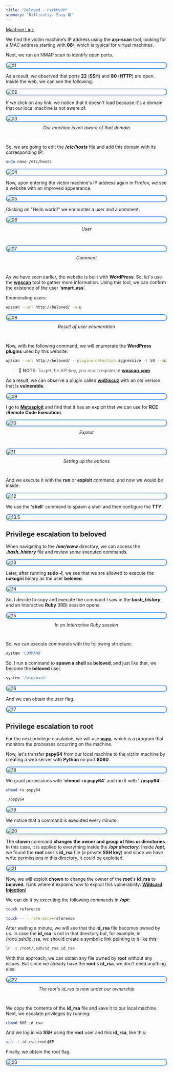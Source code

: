 ```yaml
---
title: "Beloved - HackMyVM"
summary: "Difficulty: Easy 🟢"
---
```


<style>

h6 {
  text-align: center;
  font-style: italic;
  font-weight: normal;
  position: relative;
  top: -10px;
}

img {
    display: flex !important;
    margin: 0 auto !important;
    justify-content: center !important;
    border-radius: 14px;
    border: 2px solid #4a90e2;
    box-shadow: 0 2px 6px rgba(0, 0, 0, 0.1);
    transition: box-shadow 0.3s ease, transform 0.3s ease;
}
img:hover {
    box-shadow: 0 6px 12px rgba(0, 0, 0, 0.15);
    transform: scale(1.03);
}

</style>

[Machine Link](https://hackmyvm.eu/machines/machine.php?vm=Beloved)

We find the victim machine’s IP address using the **arp-scan** tool, looking for a MAC address starting with **08:**, which is typical for virtual machines.

Next, we run an NMAP scan to identify open ports.

![01](/images/writeups/beloved/1.png)

As a result, we observed that ports **22** (**SSH**) and **80** (**HTTP**) are open. Inside the web, we can see the following.

![02](/images/writeups/beloved/2.png)

If we click on any link, we notice that it doesn't load because it's a domain that our local machine is not aware of.

![03](/images/writeups/beloved/3.png)
<h6>Our machine is not aware of that domain</h6>

So, we are going to edit the ***/etc/hosts*** file and add this domain with its corresponding IP:

```bash
sudo nano /etc/hosts
```

![04](/images/writeups/beloved/4.png)

Now, upon entering the victim machine's IP address again in Firefox, we see a website with an improved appearance.

![05](/images/writeups/beloved/5.png)

Clicking on "Hello world!" we encounter a user and a comment.

![06](/images/writeups/beloved/6.png)
<h6>User</h6>

![07](/images/writeups/beloved/7.png)
<h6>Comment</h6>


As we have seen earlier, the website is built with **WordPress**. So, let's use the [**wpscan**](https://github.com/wpscanteam/wpscan) tool to gather more information. Using this tool, we can confirm the existence of the user '**smart_ass**'.

Enumerating users:

```bash
wpscan --url http://beloved/ -e u
```

![08](/images/writeups/beloved/8.png)
<h6>Result of user enumeration</h6>

Now, with the following command, we will enumerate the **WordPress plugins** used by this website:

```bash
wpscan --url http://beloved/ --plugins-detection aggressive -t 50 --api-token='YOUR_API'
```

> 📝 **NOTE**: To get the API key, you must register at [**wpscan.com**](https://wpscan.com/)

As a result, we can observe a plugin called [**wpDiscuz**](https://wpdiscuz.com/) with an old version that is **vulnerable**.

![09](/images/writeups/beloved/9.png)

I go to [**Metasploit**](https://www.metasploit.com/) and find that it has an exploit that we can use for **RCE** (**Remote Code Execution**).

![10](/images/writeups/beloved/10.png)
<h6>Exploit</h6>

![11](/images/writeups/beloved/11.png)
<h6>Setting up the options</h6>

And we execute it with the **run** or **exploit** command, and now we would be inside:

![12](/images/writeups/beloved/12.png)

We use the '**shell**' command to spawn a shell and then configure the **TTY**.

![13.5](/images/writeups/beloved/13.5.png)

## Privilege escalation to beloved

When navigating to the ***/var/www*** directory, we can access the ***.bash_history*** file and review some executed commands.

![13](/images/writeups/beloved/13.png)

Later, after running **sudo -l**, we see that we are allowed to execute the **nokogiri** binary as the user **beloved**.

![14](/images/writeups/beloved/14.png)


So, I decide to copy and execute the command I saw in the ***bash_history***, and an Interactive **Ruby** (IRB) session opens.

![15](/images/writeups/beloved/15.png)
<h6>In an Interactive Ruby session</h6>

So, we can execute commands with the following structure:

```bash
system 'COMMAND'
```

So, I run a command to **spawn a shell** as **beloved**, and just like that, we become the **beloved** user.

```bash
system '/bin/bash'
```

![16](/images/writeups/beloved/16.png)

And we can obtain the user flag.

![17](/images/writeups/beloved/17.png)

## Privilege escalation to root

For the next privilege escalation, we will use [**pspy**](https://github.com/DominicBreuker/pspy), which is a program that monitors the processes occurring on the machine.

Now, let's transfer **pspy64** from our local machine to the victim machine by creating a web server with **Python** on port **8080**.

![18](/images/writeups/beloved/18.png)

We grant permissions with '**chmod +x pspy64**' and run it with '**./pspy64**'.

```bash
chmod +x pspy64
```

```bash
./pspy64
```

![19](/images/writeups/beloved/19.png)

We notice that a command is executed every minute.

![20](/images/writeups/beloved/20.png)


The **chown** command **changes the owner and group of files or directories**. In this case, it is applied to everything inside the ***/opt directory***. Inside ***/opt***, we found the **root** user's **id_rsa** file (a private **SSH key**) and since we have write permissions in this directory, it could be exploited.

![21](/images/writeups/beloved/21.png)

Now, we will exploit **chown** to change the owner of the **root**'s **id_rsa** to **beloved**. (Link where it explains how to exploit this vulnerability: [**Wildcard Injection**](/cybersecurity/vulnsandexp/linux/))

We can do it by executing the following commands in ***/opt***:

```bash
touch reference
```

```bash
touch -- --reference=reference
```

After waiting a minute, we will see that the **id_rsa** file becomes owned by us. In case the **id_rsa** is not in that directory but, for example, in /root/.ssh/id_rsa, we should create a symbolic link pointing to it like this:

```bash
ln -s /root/.ssh/id_rsa id_rsa
```

With this approach, we can obtain any file owned by **root** without any issues. But since we already have the **root**'s **id_rsa**, we don't need anything else.

![22](/images/writeups/beloved/22.png)
<h6>The root's id_rsa is now under our ownership</h6>

We copy the contents of the **id_rsa** file and save it to our local machine. Next, we escalate privileges by running:

```bash
chmod 600 id_rsa
```

And we log in via **SSH** using the **root** user and this **id_rsa**, like this:

```bash
ssh -i id_rsa root@IP
```

Finally, we obtain the root flag.

![23](/images/writeups/beloved/23.png)
